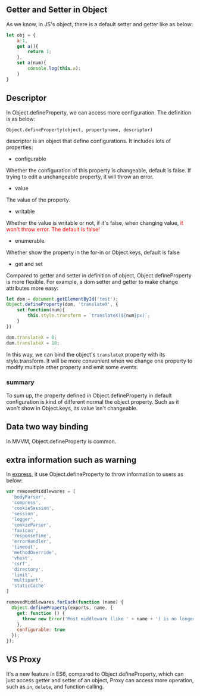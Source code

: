 ## Getter and Setter in Object

As we know, in JS's object, there is a default setter and getter like as below:

```js
let obj = {
    a:1,
    get a(){
        return 1;
    },
    set a(num){
        console.log(this.a);
    }
}
```

## Descriptor

In Object.defineProperty, we can access more configuration. The definition is as below:

`Object.defineProperty(object, propertyname, descriptor)`

descriptor is an object that define configurations. It includes lots of properties:

* configurable

Whether the configuration of this property is changeable, default is false. If trying to edit a unchangeable property, it will
throw an error.

* value

The value of the property.

* writable

Whether the value is writable or not, if it's false, when changing value, 
<span style="color:red">it won't throw error. The default is false!</span>

* enumerable

Whether show the property in the for-in or Object.keys, default is false

* get and set

Compared to getter and setter in definition of object, Object.defineProperty is more flexible. For example, a 
dom setter and getter to make change attributes more easy:

```js
let dom = document.getElementById('test');
Object.defineProperty(dom, 'translateX', {
    set:function(num){
        this.style.transform = `translateX(${num}px)`;
    }
})

dom.translateX = 0;
dom.translateX = 10;
```

In this way, we can bind the object's `translateX` property with its style.transform. It will be more convenient when we change one property to modify multiple other property and emit some events.

### summary

To sum up, the property defined in Object.defineProperty in default configuration is kind of different normal the object 
property. Such as it won't show in Object.keys, its value isn't changeable.

## Data two way binding

In MVVM, Object.defineProperty is common. 


## extra information such as warning

In [express](https://github.com/expressjs/express/blob/master/lib/express.js), it use Object.defineProperty to throw information to users as below:

```js
var removedMiddlewares = [
  'bodyParser',
  'compress',
  'cookieSession',
  'session',
  'logger',
  'cookieParser',
  'favicon',
  'responseTime',
  'errorHandler',
  'timeout',
  'methodOverride',
  'vhost',
  'csrf',
  'directory',
  'limit',
  'multipart',
  'staticCache'
]

removedMiddlewares.forEach(function (name) {
  Object.defineProperty(exports, name, {
    get: function () {
      throw new Error('Most middleware (like ' + name + ') is no longer bundled with Express and must be installed separately. Please see https://github.com/senchalabs/connect#middleware.');
    },
    configurable: true
  });
});
```

## VS Proxy

It's a new feature in ES6, compared to Object.defineProperty, which can just access getter and setter of an object, Proxy can
access more operation, such as `in`, `delete`, and function calling.




